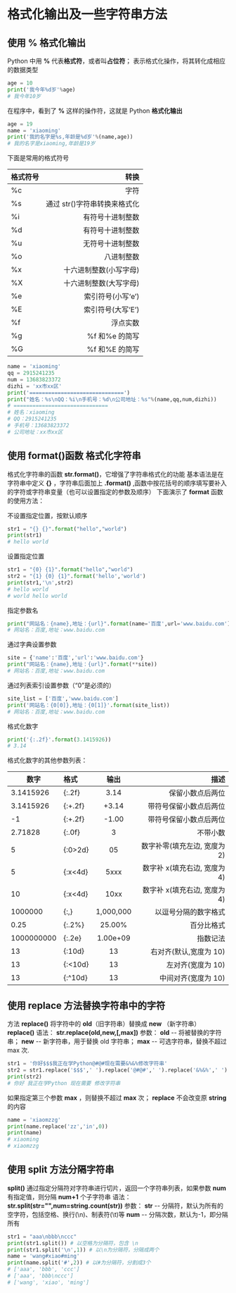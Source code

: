 
# 格式化输出及一些字符串方法

## 使用 % 格式化输出

Python 中用 **%** 代表**格式符**，或者叫**占位符**；
表示格式化操作，将其转化成相应的数据类型

```python
age = 10
print('我今年%d岁'%age)
# 我今年10岁
```

在程序中，看到了 **%** 这样的操作符，这就是 Python **格式化输出**

```python
age = 19
name = 'xiaoming'
print('我的名字是%s,年龄是%d岁'%(name,age))
# 我的名字是xiaoming,年龄是19岁
```

下面是常用的格式符号

| 格式符号 |                         转换 |
| -------- | ---------------------------: |
| %c       |                         字符 |
| %s       | 通过 str()字符串转换来格式化 |
| %i       |             有符号十进制整数 |
| %d       |             有符号十进制整数 |
| %u       |             无符号十进制整数 |
| %o       |                   八进制整数 |
| %x       |       十六进制整数(小写字母) |
| %X       |       十六进制整数(大写字母) |
| %e       |            索引符号(小写‘e’) |
| %E       |            索引符号(大写‘E’) |
| %f       |                     浮点实数 |
| %g       |               %f 和%e 的简写 |
| %G       |               %f 和%E 的简写 |

```python
name = 'xiaoming'
qq = 2915241235
num = 13683823372
dizhi = 'xx市xx区'
print('==============================')
print("姓名：%s\nQQ：%i\n手机号：%d\n公司地址：%s"%(name,qq,num,dizhi))
# ==============================
# 姓名：xiaoming
# QQ：2915241235
# 手机号：13683823372
# 公司地址：xx市xx区
```

## 使用 format()函数 格式化字符串

格式化字符串的函数 **str.format()**，它增强了字符串格式化的功能
基本语法是在字符串中定义 **{}** ，字符串后面加上 **.format()** ,函数中按花括号的顺序填写要补入的字符或字符串变量（也可以设置指定的参数及顺序）
下面演示了 **format** 函数 的使用方法：

不设置指定位置，按默认顺序

```python
str1 = "{} {}".format("hello","world")
print(str1)
# hello world
```

设置指定位置

```python
str1 = "{0} {1}".format("hello","world")
str2 = "{1} {0} {1}".format('hello','world')
print(str1,'\n',str2)
# hello world
# world hello world
```

指定参数名

```python
print("网站名：{name},地址：{url}".format(name='百度',url='www.baidu.com'))
# 网站名：百度,地址：www.baidu.com
```

通过字典设置参数

```python
site = {'name':'百度','url':'www.baidu.com'}
print("网站名：{name},地址：{url}".format(**site))
# 网站名：百度,地址：www.baidu.com
```

通过列表索引设置参数（“0”是必须的）

```python
site_list = ['百度','www.baidu.com']
print('网站名：{0[0]},地址：{0[1]}'.format(site_list))
# 网站名：百度,地址：www.baidu.com
```

格式化数字

```python
print('{:.2f}'.format(3.1415926))
# 3.14
```

格式化数字的其他参数列表：

| 数字       | 格式    |   输出    |                         描述 |
| ---------- | :------ | :-------: | ---------------------------: |
| 3.1415926  | {:.2f}  |   3.14    |             保留小数点后两位 |
| 3.1415926  | {:+.2f} |   +3.14   |       带符号保留小数点后两位 |
| -1         | {:+.2f} |   -1.00   |       带符号保留小数点后两位 |
| 2.71828    | {:.0f}  |     3     |                     不带小数 |
| 5          | {:0>2d} |    05     | 数字补零(填充左边, 宽度为 2) |
| 5          | {:x<4d} |   5xxx    | 数字补 x(填充右边, 宽度为 4) |
| 10         | {:x<4d} |   10xx    | 数字补 x(填充右边, 宽度为 4) |
| 1000000    | {:,}    | 1,000,000 |         以逗号分隔的数字格式 |
| 0.25       | {:.2%}  |  25.00%   |                   百分比格式 |
| 1000000000 | {:.2e}  | 1.00e+09  |                     指数记法 |
| 13         | {:10d}  |    13     |       右对齐(默认,宽度为 10) |
| 13         | {:<10d} |    13     |            左对齐(宽度为 10) |
| 13         | {:^10d} |    13     |          中间对齐(宽度为 10) |

## 使用 replace 方法替换字符串中的字符

方法 **replace()** 将字符中的 **old**（旧字符串）替换成 **new** （新字符串）
**replace()** 语法：
**str.replace(old,new,[,max])**
参数：
**old** -- 将被替换的字符串；
**new** -- 新字符串，用于替换 old 字符串；
**max** -- 可选字符串，替换不超过 max 次.

```python
str1 = '你好$$$我正在学Python@#@#现在需要&%&%修改字符串'
str2 = str1.replace('$$$',' ').replace('@#@#',' ').replace('&%&%',' ')
print(str2)
# 你好 我正在学Python 现在需要 修改字符串
```

如果指定第三个参数 **max** ，则替换不超过 **max** 次；
**replace** 不会改变原 **string** 的内容

```python
name = 'xiaomzzg'
print(name.replace('zz','in',0))
print(name)
# xiaoming
# xiaomzzg
```

## 使用 split 方法分隔字符串

**split()** 通过指定分隔符对字符串进行切片，返回一个字符串列表，如果参数 **num** 有指定值，则分隔 **num+1** 个子字符串
语法：
**str.split(str="",num=string.count(str))**
参数：
**str** -- 分隔符，默认为所有的空字符，包括空格、换行(\n)、制表符(\t)等
**num** -- 分隔次数，默认为-1，即分隔所有

```python
str1 = "aaa\nbbb\nccc"
print(str1.split()) # 以空格为分隔符，包含 \n
print(str1.split('\n',1)) # 以\n为分隔符，分隔成两个
name = 'wang#xiao#ming'
print(name.split('#',2)) # 以#为分隔符，分割成3个
# ['aaa', 'bbb', 'ccc']
# ['aaa', 'bbb\nccc']
# ['wang', 'xiao', 'ming']
```
